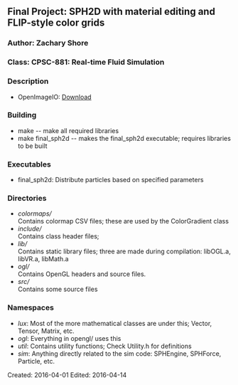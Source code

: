 ## Final Project: SPH2D with material editing and FLIP-style color grids
### Author: Zachary Shore
### Class: CPSC-881: Real-time Fluid Simulation

### Description

*  OpenImageIO: [Download](https://github.com/OpenImageIO/oiio)  

### Building
*  make -- make all required libraries
*  make final\_sph2d -- makes the final\_sph2d executable; requires libraries to be built

### Executables
*  final\_sph2d: Distribute particles based on specified parameters  

### Directories
*  _colormaps/_  
   Contains colormap CSV files; these are used by the ColorGradient class
*  _include/_  
   Contains class header files;
*  _lib/_  
   Contains static library files; three are made during compilation: libOGL.a, libVR.a, libMath.a
*  _ogl/_  
   Contains OpenGL headers and source files.
*  _src/_  
   Contains some source files

### Namespaces
*  _lux_: Most of the more mathematical classes are under this; Vector, Tensor, Matrix, etc.
*  _ogl_: Everything in opengl/ uses this
*  _util_: Contains utility functions; Check Utility.h for definitions
*  _sim_: Anything directly related to the sim code: SPHEngine, SPHForce, Particle, etc.

Created: 2016-04-01 
Edited: 2016-04-14
 
